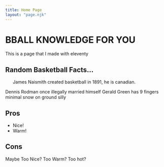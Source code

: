 ```yaml
---
title: Home Page
layout: "page.njk"
---
```


# BBALL KNOWLEDGE FOR YOU

This is a page that I made with eleventy

## Random Basketball Facts...

<ul>James Naismith created basketball in 1891, he is canadian.</ul>
Dennis Rodman once illegally married himself
Gerald Green has 9 fingers
minimal snow on ground
silly

## Pros
- Nice!
- Warm!

## Cons
Maybe Too Nice?
Too Warm?
Too hot?
